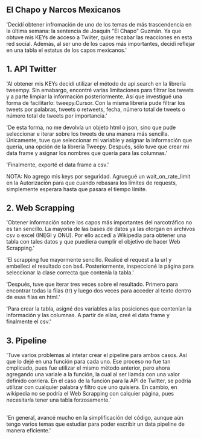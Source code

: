## El Chapo y Narcos Mexicanos
'Decidí obtener infromación de uno de los temas de más trascendencia en la última semana: la sentencia de Joaquín "El Chapo" Guzmán. Ya que obtuve mis KEYs de acceso a Twiiter, quise recabar las reacciones en esta red social. Además, al ser uno de los capos más importantes, decidí reflejar en una tabla el estatus de los capos mexicanos.'

## 1. API Twitter
'Al obtener mis KEYs decidí utilizar el método de api.search en la librería tweempy. Sin emabargo, encontré varias limitaciones para filtrar los tweets y a parte limpiar la información posteriormente. Así que investigué una forma de facilitarlo: tweepy.Cursor.
Con la misma librería pude filtrar los tweets por palabras, tweets o retweets, fecha, número total de tweets o número total de tweets por importancia.'

'De esta forma, no me devolvía un objeto html o json, sino que pude seleccionar e iterar sobre los tweets de una manera más sencilla. Únicamente, tuve que seleccionar mi variable y asignar la información que quería, una opción de la librería Tweepy. Después, sólo tuve que crear mi data frame y asignar los nombres que quería para las columnas.'

'Finalmente, exporté el data frame a csv.'

NOTA: No agrego mis keys por seguridad.
      Agruegué un wait_on_rate_limit en la Autorización para que cuando rebasara los límites de requests, simplemente esperara hasta que pasara el tiempo límite.

## 2. Web Scrapping
'Obtener información sobre los capos más importantes del narcotráfico no es tan sencillo. La mayoría de las bases de datos ya las otorgan en archivos csv o excel (INEGI y ONU). Por ello accedí a Wikipedia para obtener una tabla con tales datos y que puediera cumplir el objetivo de hacer Web Scrapping.'

'El scrapping fue mayormente sencillo. Realicé el request a la url y embellecí el resultado con bs4. Posteriormente, inspeccioné la página para seleccionar la clase correcta que contenía la tabla.'

'Después, tuve que iterar tres veces sobre el resultado. Primero para encontrar todas la filas (tr) y luego dos veces para acceder al texto dentro de esas filas en html.'

'Para crear la tabla, asigné dos variables a las posiciones que contenían la información y las columnas. A partir de ellas, creé el data frame y finalmente el csv.'


## 3. Pipeline 
'Tuve varios problemas al intetar crear el pipeline para ambos casos. Así que lo dejé en una función para cada uno. Ese proceso no fue tan cmplicado, pues fue utilizar el mismo método anterior, pero ahora agregando una variale a la función, la cual al ser llamda con una valor definido corriera. En el caso de la función para la API de Twitter, se podría utilizar con cualquier palabra y filtro que uno quisiera. En cambio, en wikipedia no se podría el Web Scrapping con calquier página, pues necesitaría tener una tabla forzosamente.'


##
'En general, avancé mucho en la simplificación del código, aunque aún tengo varios temas que estudiar para poder escribir un data pipeline de manera eficiente.'